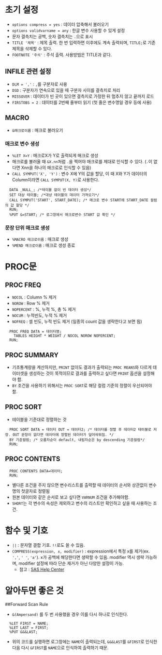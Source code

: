 # 초기 설정
- `options compress = yes` : 데이터 압축해서 불러오기
- `options validvarname = any` : 한글 변수 사용할 수 있게 설정
- 문자 결측치는 공백, 숫자 결측치는 `.`으로 표시
- `TITLE '제목'` : 제목 출력. 한 번 입력하면 이후에도 계속 출력되며, `TITLE;`로 기존 제목을 삭제할 수 있다.
- `FOOTNOTE '주석'` : 주석 출력. 사용방법은 TITLE과 같다.

## INFILE 관련 설정
- `DLM = ','` : `,`를 구분자로 사용
- `DSD` : 구분자가 연속으로 있을 때 구분자 사이를 결측치로 처리
- `MISSOVER` : 데이터가 빈 곳이 있으면 결측지로 가정한 뒤 멈추지 않고 끝까지 로드
- `FIRSTOBS = 2` : 데이터를 2번째 줄부터 읽기 (첫 줄은 변수명일 경우 등에 사용)

## MACRO
- `&매크로이름` : 매크로 불러오기
### 매크로 변수 생성
- `%LET X=Y` : 매크로X가 Y로 출력되게 매크로 생성
- 매크로를 불러올 때 `&X.nn`처럼 `.`을 찍어야 매크로를 제대로 인식할 수 있다. (`.`이 없다면 Xnn을 하나의 매크로로 인식할 수 있음)
- `CALL SYMPUT('X', 'Y')` : 변수 X에 Y의 값을 할당, 이 때 X와 Y가 데이터의 Column이라면 `CALL SYMPUT(X, Y)`로 사용한다.
```sas
  DATA _NULL_; /*테이블 없이 빈 데이터 생성*/
  SET 대상 테이블; /*대상 테이블의 데이터 가져오기*/
  CALL SYMPUT('START', START_DATE); /* 매크로 변수 START에 START_DATE 컬럼의 값 할당 */
  RUN;
  %PUT &=START; /* 로그창에서 매크로변수 START 값 확인 */
```

### 문장 단위 매크로 생성
- `%MACRO 매크로이름` : 매크로 생성
- `%MEND 매크로이름` : 매크로 생성 종료

# PROC문

## PROC FREQ
- `NOCOL` : Column % 제거
- `NOROW` : Row % 제거
- `NOPERCENT` : %, 누적 %, 총 % 제거
- `NOCUM` : 누적빈도, 누적 % 제거
- `NOFREQ` : 셀 빈도, 누적 빈도 제거 (일종의 count 값을 생략한다고 보면 됨)
```sas
  PROC FREQ DATA = 데이터명;
    TABLES HEIGHT * WEIGHT / NOCOL NOROW NOPERCENT;
  RUN;
```

## PROC SUMMARY
- 기초통계량을 계산하지만, `PRINT` 없이도 결과가 출력되는 `PROC MEANS`와 다르게 데이터셋을 생성하는 것이 목적이므로 결과를 출력하고 싶다면 `PRINT` 옵션을 설정해야 함.
- `BY` 조건을 사용하기 위해서는 `PROC SORT`로 해당 컬럼 기준의 정렬이 우선되어야 함.

## PROC SORT
- 테이블을 기준대로 정렬하는 것
```SAS
  PROC SORT DATA = 데이터 OUT = 데이터2; /* 데이터를 정렬 후 데이터2 테이블로 저장. OUT 문장이 없다면 데이터에 정렬된 데이터가 덮어씌워짐. */
  BY 기준컬럼; /* 오름차순이 default, 내림차순은 by descending 기준컬럼*/
  RUN;
```
  

## PROC CONTENTS

```sas
  PROC CONTENTS DATA=데이터;
  RUN;
```
- 별다른 조건을 주지 않으면 변수리스트를 출력할 때 데이터의 순서와 상관없이 변수명의 첫글자로 정렬됨
- 원본 데이터와 같은 순서로 보고 싶다면 `VARNUM` 조건을 추가해야함.
- `SHORT`는 각 변수의 속성은 제외하고 변수의 리스트만 확인하고 싶을 때 사용하는 조건.

# 함수 및 기호
- `||` : 문자열 결합 기호. `!!`로도 쓸 수 있음.
- `COMPRESS(expression, x, modifier)` : expression에서 특정 x를 제거(ex. `','`, `' '`, `'a'`).  x가 공백에 해당한다면 생략할 수 있음. modifier 역시 생략 가능하며, modifier 설정에 따라 단순 제거가 아닌 다양한 설정이 가능.
	* 참고 : [SAS Help Center](https://documentation.sas.com/?cdcId=pgmsascdc&cdcVersion=9.4_3.5&docsetId=fedsqlref&docsetTarget=n01p24mgwawxa2n1hy4gwe5t59xf.htm&locale=en#n10xykhsm8navsn126mgmeu5fs84)

# 알아두면 좋은 것
##Forward Scan Rule
- `&(Ampersand)` 를 두 번 사용했을 경우 이를 다시 하나로 인식한다.
```SAS
  %LET FIRST = NAME;
  %LET LAST = FIRST;
  %PUT &&&LAST;
```
- 위의 코드를 실행하면 로그창에는 `NAME`이 출력되는데, `&&&LAST`를 `&FIRST`로 인식한 다음 다시 `&FIRST`를 `NAME`으로 인식하여 출력하기 때문.
